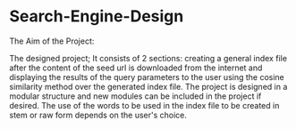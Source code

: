 # Search-Engine-Design

The Aim of the Project:

The designed project; It consists of 2 sections: creating a general index file after the content of the seed url is downloaded from the internet and displaying the results of the query parameters to the user using the cosine similarity method over the generated index file. The project is designed in a modular structure and new modules can be included in the project if desired. The use of the words to be used in the index file to be created in stem or raw form depends on the user's choice.

